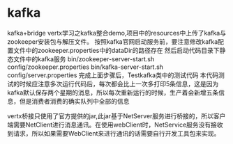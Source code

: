 # kafka
kafka+bridge
vertx学习之kafka整合demo,项目中的resources中上传了kafka与zookeeper安装包与解压文件。
按照kafka官网启动服务前，要注意修改kafka配置文件中的zookeeper.properties中的dataDir的路径存在 然后启动代码目录下静态文件中的kafka服务
bin/zookeeper-server-start.sh config/zookeeper.properties
bin/kafka-server-start.sh config/server.properties 完成上面步骤后，Testkafka类中的测试代码 本代码测试的时候应注意多次运行代码后，每次都会比上一次多打印5条信息，这是因为kafka默认保存两个星期的消息，所以每次重新运行的时候，生产着会新增五条信息，但是消费者消费的确实队列中全部的信息

vertx桥接只使用了官方提供的jar,此jar基于NetServer服务进行桥接的，所以客户端需要NetClient进行消息通讯。在使用webClient时，NetService服务没有接收到请求，所以如果需要WebClient来进行通讯的话需要自行开发工具包来实现。
